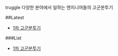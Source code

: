 truggle
다양한 분야에서 일하는 엔지니어들의 고군분투기

##Latest
+ [1차 고군분투기](https://github.com/kodevops/struggle/tree/master/list/1)

###List
+ [1차 고군분투기](https://github.com/kodevops/struggle/tree/master/list/1)
